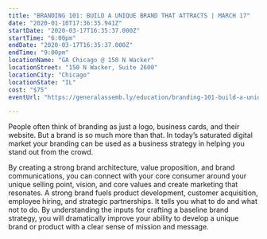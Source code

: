 ```yaml
---
title: "BRANDING 101: BUILD A UNIQUE BRAND THAT ATTRACTS | MARCH 17"
date: "2020-01-10T17:36:35.941Z"
startDate: "2020-03-17T16:35:37.000Z"
startTime: "6:00pm"
endDate: "2020-03-17T16:35:37.000Z"
endTime: "9:00pm"
locationName: "GA Chicago @ 150 N Wacker"
locationStreet: "150 N Wacker, Suite 2600"
locationCity: "Chicago"
locationState: "IL"
cost: "$75"
eventUrl: "https://generalassemb.ly/education/branding-101-build-a-unique-brand-that-attracts/chicago/96015"

---
```


People often think of branding as just a logo, business cards, and their website. But a brand is so much more than that. In today’s saturated digital market your branding can be used as a business strategy in helping you stand out from the crowd.

By creating a strong brand architecture, value proposition, and brand communications, you can connect with your core consumer around your unique selling point, vision, and core values and create marketing that resonates. A strong brand fuels product development, customer acquisition, employee hiring, and strategic partnerships. It tells you what to do and what not to do. By understanding the inputs for crafting a baseline brand strategy, you will dramatically improve your ability to develop a unique brand or product with a clear sense of mission and message.

